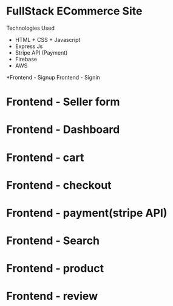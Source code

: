 # FullStack ECommerce Site 

Technologies Used
* HTML + CSS + Javascript
* Express Js
* Stripe API (Payment)
* Firebase
* AWS

*Frontend - Signup
Frontend - Signin
# Frontend - Seller form
# Frontend - Dashboard
# Frontend - cart
# Frontend - checkout
# Frontend - payment(stripe API)
# Frontend - Search
# Frontend - product
# Frontend - review




